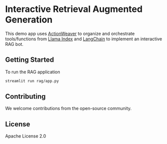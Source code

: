 # Interactive Retrieval Augmented Generation

This demo app uses [ActionWeaver](https://github.com/TengHu/ActionWeaver/tree/main) to organize and orchestrate tools/functions from [Llama Index](https://www.llamaindex.ai/) and [LangChain](https://www.langchain.com/) to implement an interactive RAG bot.

## Getting Started

To run the RAG application

```bash
streamlit run rag/app.py
```

## Contributing
We welcome contributions from the open-source community.

## License
Apache License 2.0
